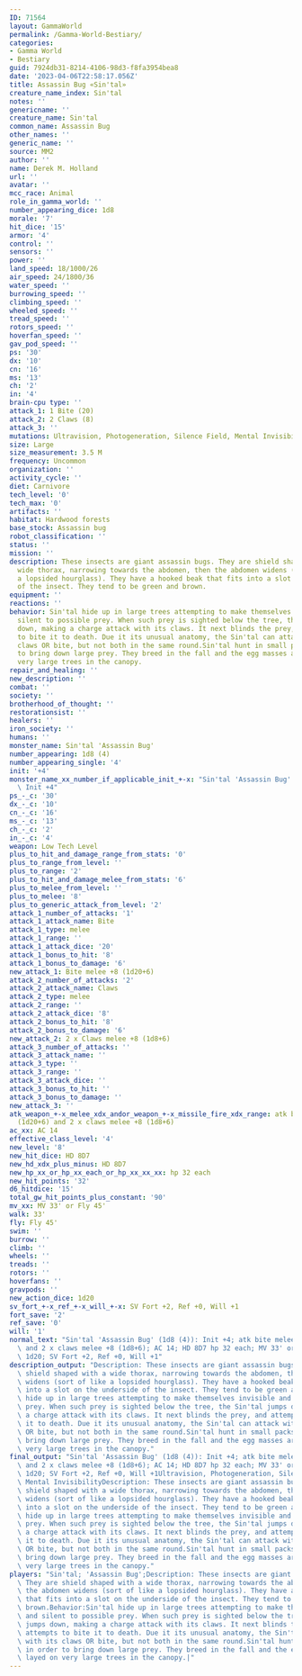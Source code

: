 ```yaml
---
ID: 71564
layout: GammaWorld
permalink: /Gamma-World-Bestiary/
categories:
- Gamma World
- Bestiary
guid: 7924db31-8214-4106-98d3-f8fa3954bea8
date: '2023-04-06T22:58:17.056Z'
title: Assassin Bug «Sin'tal»
creature_name_index: Sin'tal
notes: ''
genericname: ''
creature_name: Sin'tal
common_name: Assassin Bug
other_names: ''
generic_name: ''
source: MM2
author: ''
name: Derek M. Holland
url: ''
avatar: ''
mcc_race: Animal
role_in_gamma_world: ''
number_appearing_dice: 1d8
morale: '7'
hit_dice: '15'
armor: '4'
control: ''
sensors: ''
power: ''
land_speed: 18/1000/26
air_speed: 24/1800/36
water_speed: ''
burrowing_speed: ''
climbing_speed: ''
wheeled_speed: ''
tread_speed: ''
rotors_speed: ''
hoverfan_speed: ''
gav_pod_speed: ''
ps: '30'
dx: '10'
cn: '16'
ms: '13'
ch: '2'
in: '4'
brain-cpu type: ''
attack_1: 1 Bite (20)
attack_2: 2 Claws (8)
attack_3: ''
mutations: Ultravision, Photogeneration, Silence Field, Mental Invisibility
size: Large
size_measurement: 3.5 M
frequency: Uncommon
organization: ''
activity_cycle: ''
diet: Carnivore
tech_level: '0'
tech_max: '0'
artifacts: ''
habitat: Hardwood forests
base_stock: Assassin bug
robot_classification: ''
status: ''
mission: ''
description: These insects are giant assassin bugs. They are shield shaped with a
  wide thorax, narrowing towards the abdomen, then the abdomen widens (sort of like
  a lopsided hourglass). They have a hooked beak that fits into a slot on the underside
  of the insect. They tend to be green and brown.
equipment: ''
reactions: ''
behavior: Sin'tal hide up in large trees attempting to make themselves invisible and
  silent to possible prey. When such prey is sighted below the tree, the Sin'tal jumps
  down, making a charge attack with its claws. It next blinds the prey, and attempts
  to bite it to death. Due it its unusual anatomy, the Sin'tal can attack with its
  claws OR bite, but not both in the same round.Sin'tal hunt in small packs in order
  to bring down large prey. They breed in the fall and the egg masses are layed on
  very large trees in the canopy.
repair_and_healing: ''
new_description: ''
combat: ''
society: ''
brotherhood_of_thought: ''
restorationsist: ''
healers: ''
iron_society: ''
humans: ''
monster_name: Sin'tal 'Assassin Bug'
number_appearing: 1d8 (4)
number_appearing_single: '4'
init: '+4'
monster_name_xx_number_if_applicable_init_+-x: "Sin'tal 'Assassin Bug' (1d8 (4)):\
  \ Init +4"
ps_-_c: '30'
dx_-_c: '10'
cn_-_c: '16'
ms_-_c: '13'
ch_-_c: '2'
in_-_c: '4'
weapon: Low Tech Level
plus_to_hit_and_damage_range_from_stats: '0'
plus_to_range_from_level: ''
plus_to_range: '2'
plus_to_hit_and_damage_melee_from_stats: '6'
plus_to_melee_from_level: ''
plus_to_melee: '8'
plus_to_generic_attack_from_level: '2'
attack_1_number_of_attacks: '1'
attack_1_attack_name: Bite
attack_1_type: melee
attack_1_range: ''
attack_1_attack_dice: '20'
attack_1_bonus_to_hit: '8'
attack_1_bonus_to_damage: '6'
new_attack_1: Bite melee +8 (1d20+6)
attack_2_number_of_attacks: '2'
attack_2_attack_name: Claws
attack_2_type: melee
attack_2_range: ''
attack_2_attack_dice: '8'
attack_2_bonus_to_hit: '8'
attack_2_bonus_to_damage: '6'
new_attack_2: 2 x Claws melee +8 (1d8+6)
attack_3_number_of_attacks: ''
attack_3_attack_name: ''
attack_3_type: ''
attack_3_range: ''
attack_3_attack_dice: ''
attack_3_bonus_to_hit: ''
attack_3_bonus_to_damage: ''
new_attack_3: ''
atk_weapon_+-x_melee_xdx_andor_weapon_+-x_missile_fire_xdx_range: atk bite melee +8
  (1d20+6) and 2 x claws melee +8 (1d8+6)
ac_xx: AC 14
effective_class_level: '4'
new_level: '8'
new_hit_dice: HD 8D7
new_hd_xdx_plus_minus: HD 8D7
new_hp_xx_or_hp_xx_each_or_hp_xx_xx_xx: hp 32 each
new_hit_points: '32'
d6_hitdice: '15'
total_gw_hit_points_plus_constant: '90'
mv_xx: MV 33' or Fly 45'
walk: 33'
fly: Fly 45'
swim: ''
burrow: ''
climb: ''
wheels: ''
treads: ''
rotors: ''
hoverfans: ''
gravpods: ''
new_action_dice: 1d20
sv_fort_+-x_ref_+-x_will_+-x: SV Fort +2, Ref +0, Will +1
fort_save: '2'
ref_save: '0'
will: '1'
normal_text: "Sin'tal 'Assassin Bug' (1d8 (4)): Init +4; atk bite melee +8 (1d20+6)\
  \ and 2 x claws melee +8 (1d8+6); AC 14; HD 8D7 hp 32 each; MV 33' or Fly 45' ;\
  \ 1d20; SV Fort +2, Ref +0, Will +1"
description_output: "Description: These insects are giant assassin bugs. They are\
  \ shield shaped with a wide thorax, narrowing towards the abdomen, then the abdomen\
  \ widens (sort of like a lopsided hourglass). They have a hooked beak that fits\
  \ into a slot on the underside of the insect. They tend to be green and brown.Behavior:Sin'tal\
  \ hide up in large trees attempting to make themselves invisible and silent to possible\
  \ prey. When such prey is sighted below the tree, the Sin'tal jumps down, making\
  \ a charge attack with its claws. It next blinds the prey, and attempts to bite\
  \ it to death. Due it its unusual anatomy, the Sin'tal can attack with its claws\
  \ OR bite, but not both in the same round.Sin'tal hunt in small packs in order to\
  \ bring down large prey. They breed in the fall and the egg masses are layed on\
  \ very large trees in the canopy."
final_output: "Sin'tal 'Assassin Bug' (1d8 (4)): Init +4; atk bite melee +8 (1d20+6)\
  \ and 2 x claws melee +8 (1d8+6); AC 14; HD 8D7 hp 32 each; MV 33' or Fly 45' ;\
  \ 1d20; SV Fort +2, Ref +0, Will +1Ultravision, Photogeneration, Silence Field,\
  \ Mental InvisibilityDescription: These insects are giant assassin bugs. They are\
  \ shield shaped with a wide thorax, narrowing towards the abdomen, then the abdomen\
  \ widens (sort of like a lopsided hourglass). They have a hooked beak that fits\
  \ into a slot on the underside of the insect. They tend to be green and brown.Behavior:Sin'tal\
  \ hide up in large trees attempting to make themselves invisible and silent to possible\
  \ prey. When such prey is sighted below the tree, the Sin'tal jumps down, making\
  \ a charge attack with its claws. It next blinds the prey, and attempts to bite\
  \ it to death. Due it its unusual anatomy, the Sin'tal can attack with its claws\
  \ OR bite, but not both in the same round.Sin'tal hunt in small packs in order to\
  \ bring down large prey. They breed in the fall and the egg masses are layed on\
  \ very large trees in the canopy."
players: "Sin'tal; 'Assassin Bug';Description: These insects are giant assassin bugs.\
  \ They are shield shaped with a wide thorax, narrowing towards the abdomen, then\
  \ the abdomen widens (sort of like a lopsided hourglass). They have a hooked beak\
  \ that fits into a slot on the underside of the insect. They tend to be green and\
  \ brown.Behavior:Sin'tal hide up in large trees attempting to make themselves invisible\
  \ and silent to possible prey. When such prey is sighted below the tree, the Sin'tal\
  \ jumps down, making a charge attack with its claws. It next blinds the prey, and\
  \ attempts to bite it to death. Due it its unusual anatomy, the Sin'tal can attack\
  \ with its claws OR bite, but not both in the same round.Sin'tal hunt in small packs\
  \ in order to bring down large prey. They breed in the fall and the egg masses are\
  \ layed on very large trees in the canopy.|"
---
```

</br>